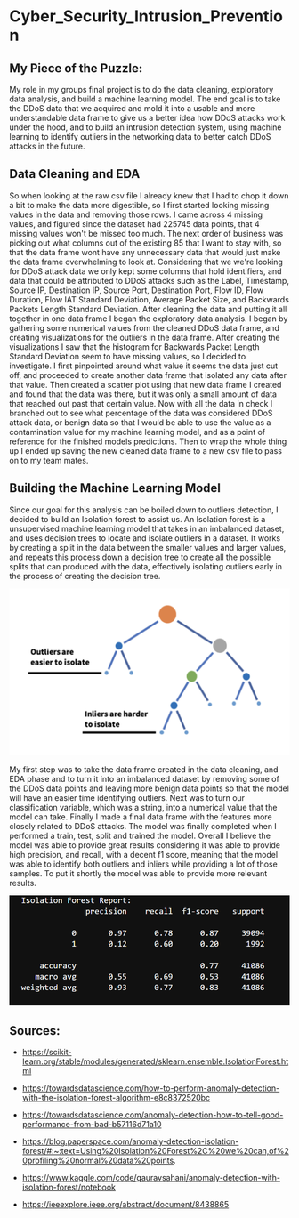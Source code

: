 # Cyber_Security_Intrusion_Prevention

## My Piece of the Puzzle:

  My role in my groups final project is to do the data cleaning, exploratory data analysis, and build a machine learning model. The end goal is to take the DDoS data that we acquired and mold it into a usable and more understandable data frame to give us a better idea how DDoS attacks work under the hood, and to build an intrusion detection system, using machine learning to identify outliers in the networking data to better catch DDoS attacks in the future. 

## Data Cleaning and EDA

  So when looking at the raw csv file I already knew that I had to chop it down a bit to make the data more digestible, so I first started looking missing values in the data and removing those rows. I came across 4 missing values, and figured since the dataset had 225745 data points, that 4 missing values won't be missed too much. The next order of business was picking out what columns out of the existing 85 that I want to stay with, so that the data frame wont have any unnecessary data that would just make the data frame overwhelming to look at. Considering that we we're looking for DDoS attack data we only kept some columns that hold identifiers, and data that could be attributed to DDoS attacks such as the Label, Timestamp, Source IP, Destination IP, Source Port, Destination Port, Flow ID, Flow Duration, Flow IAT Standard Deviation, Average Packet Size, and Backwards Packets Length Standard Deviation. 
  After cleaning the data and putting it all together in one data frame I began the exploratory data analysis. I began by gathering some numerical values from the cleaned DDoS data frame, and creating visualizations for the outliers in the data frame. After creating the visualizations I saw that the histogram for Backwards Packet Length Standard Deviation seem to have missing values, so I decided to investigate. I first pinpointed around what value it seems the data just cut off, and proceeded to create another data frame that isolated any data after that value. Then created a scatter plot using that new data frame I created and found that the data was there, but it was only a small amount of data that reached out past that certain value. Now with all the data in check I branched out to see what percentage of the data was considered DDoS attack data, or benign data so that I would be able to use the value as a contamination value for my machine learning model, and as a point of reference for the finished models predictions. Then to wrap the whole thing up I ended up saving the new cleaned data frame to a new csv file to pass on to my team mates. 
  
## Building the Machine Learning Model

  Since our goal for this analysis can be boiled down to outliers detection, I decided to build an Isolation forest to assist us. An Isolation forest is a unsupervised machine learning model that takes in an imbalanced dataset, and uses decision trees to locate and isolate outliers in a dataset. It works by creating a split in the data between the smaller values and larger values, and repeats this process down a decision tree to create all the possible splits that can produced with the data, effectively isolating outliers early in the process of creating the decision tree.
  

  ![Isolation_Forest](https://github.com/Brotherscodes/Cyber_Security_Intrusion_Prevention/blob/main/Machine_Learning%2BETL_Ethan/Resources/IsolationForest_png_1.png)


   My first step was to take the data frame created in the data cleaning, and EDA phase and to turn it into an imbalanced dataset by removing some of the DDoS data points and leaving more benign data points so that the model will have an easier time identifying outliers. Next was to turn our classification variable, which was a string, into a numerical value that the model can take. Finally I made a final data frame with the features more closely related to DDoS attacks. The model was finally completed when I performed a train, test, split and trained the model. Overall I believe the model was able to provide great results considering it was able to provide high precision, and recall, with a decent f1 score, meaning that the model was able to identify both outliers and inliers while providing a lot of those samples. To put it shortly the model was able to provide more relevant results.


  ![Accuracy_Report](https://github.com/Brotherscodes/Cyber_Security_Intrusion_Prevention/blob/d2e81d9a5b092643b10e8ee2a2efde4ad79543af/Machine_Learning+ETL_Ethan/Resources/final%20report.png)    


## Sources:

* https://scikit-learn.org/stable/modules/generated/sklearn.ensemble.IsolationForest.html

* https://towardsdatascience.com/how-to-perform-anomaly-detection-with-the-isolation-forest-algorithm-e8c8372520bc

* https://towardsdatascience.com/anomaly-detection-how-to-tell-good-performance-from-bad-b57116d71a10

* https://blog.paperspace.com/anomaly-detection-isolation-forest/#:~:text=Using%20Isolation%20Forest%2C%20we%20can,of%20profiling%20normal%20data%20points.

* https://www.kaggle.com/code/gauravsahani/anomaly-detection-with-isolation-forest/notebook

* https://ieeexplore.ieee.org/abstract/document/8438865
